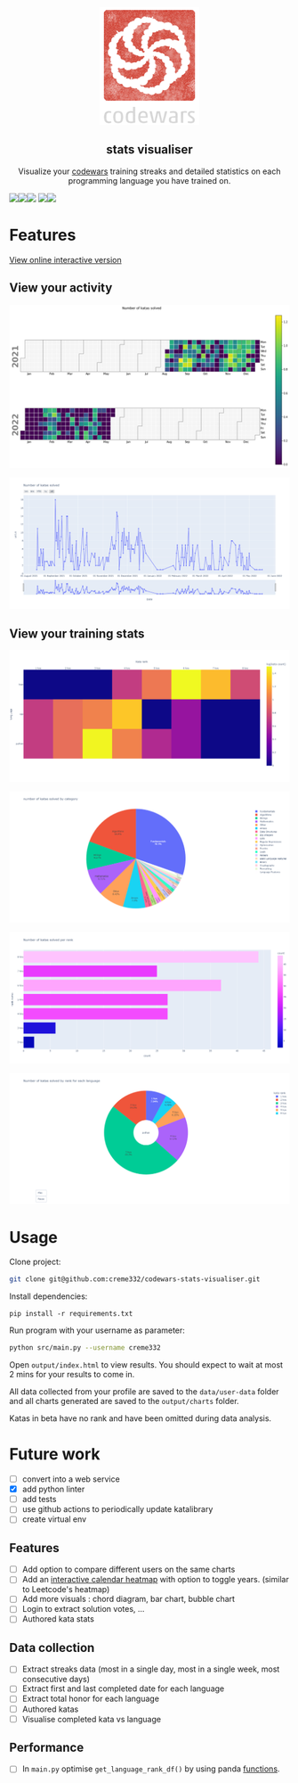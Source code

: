 <p align="center">
<img src="codewarslogo.png" class="center">
 <h2 align="center"> stats visualiser</h2>
 <p align="center">Visualize your <a href="https://www.codewars.com/">codewars</a>
 training streaks and detailed statistics on each programming language you have trained on. </p>
</p>


<img src = "https://img.shields.io/badge/codewars%20API-v1-green"><img src="https://img.shields.io/badge/Python-3.9.7-orange"><img src = "https://img.shields.io/badge/Panda-1.3.3-blue"> <img src = "https://img.shields.io/badge/MatPlotLib-3.4.3-yellowgreen"><img src = "https://img.shields.io/badge/Plotly-5.8.0-lightgrey">



# Features #
[View online interactive version](https://creme332.github.io/codewars-stats-visualiser/output)

## View  your activity ##
![heatmap](output/charts/samplebasicheatmap1.png)

![timeseries](output/charts/sampletimeseries.png)

## View your training stats ##
![sampleheatmap2](output/charts/sampleheatmap2.png)

![samplepie1](output/charts/samplepie1.png)

![samplebarchart](output/charts/samplebarchart.png)

![samplepie2](output/charts/samplepie2.png)


# Usage 
Clone project:
```sh
git clone git@github.com:creme332/codewars-stats-visualiser.git
```
Install dependencies:
```
pip install -r requirements.txt
```
Run program with your username as parameter:
```sh
python src/main.py --username creme332
```
Open `output/index.html` to view results.
You should expect to wait at most 2 mins  for your results to come in.

All data collected from your profile are saved to the `data/user-data` folder and all charts generated are saved to the `output/charts` folder. 

Katas in beta have no rank and have been omitted during data analysis.

# Future work #
- [ ] convert into a web service
- [x] add python linter
- [ ] add tests
- [ ] use github actions to periodically update katalibrary
- [ ] create virtual env
## Features
- [ ] Add option to compare different users on the same charts
- [ ] Add an [interactive calendar heatmap](https://towardsdatascience.com/developing-a-timeseries-heatmap-in-python-using-plotly-fcf1d69575a3) with option to toggle years. (similar to Leetcode's heatmap) 
- [ ] Add more visuals : chord diagram, bar chart, bubble chart
- [ ] Login to extract solution votes, ...
- [ ] Authored kata stats

## Data collection
- [ ] Extract streaks data (most in a single day, most in a single week, most consecutive days)
- [ ] Extract first and last completed date for each language
- [ ]  Extract total honor for each language
- [ ] Authored katas
- [ ] Visualise completed kata vs language

## Performance
- [ ] In `main.py` optimise `get_language_rank_df()` by using panda [functions](https://stackoverflow.com/questions/35623772/changing-structure-of-pandas-dataframe).
